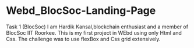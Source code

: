 # Webd_BlocSoc-Landing-Page
Task 1 (BlocSoc)
I am Hardik Kansal,blockchain enthusiast and a member of BlocSoc IIT Roorkee.
This is my first project in WEbd using only Html and Css.
The challenge was to use flexBox and Css grid extensively.
